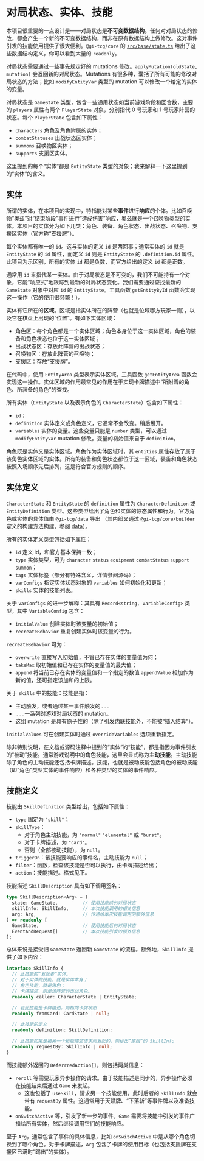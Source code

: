 # 对局状态、实体、技能

本项目很重要的一点设计是——对局状态是**不可变数据结构**。任何对对局状态的修改，都会产生一个新的不可变数据结构，而非在原有数据结构上做修改。这对事件引发的技能使用提供了很大便利。`@gi-tcg/core` 的 [`src/base/state.ts`](/packages/core/src/base/state.ts) 给出了这些数据结构定义，你可以看到大量的 `readonly`。

对局状态需要通过一些事先规定好的 mutations 修改。`applyMutation(oldState, mutation)` 会返回新的对局状态。Mutations 有很多种，囊括了所有可能的修改对局状态的方法；比如 `modifyEntityVar` 类型的 mutation 可以修改一个给定的实体的变量。

对局状态是 `GameState` 类型，包含一些通用状态如当前游戏阶段和回合数，主要的 `players` 属性有两个 `PlayerState` 对象，分别指代 0 号玩家和 1 号玩家阵营的状态。每个 `PlayerState` 包含如下属性：
- `characters` 角色及角色附属的实体；
- `combatStatuses` 出战状态区实体；
- `summons` 召唤物区实体；
- `supports` 支援区实体。

这里提到的每个“实体”都是 `EntityState` 类型的对象；我来解释一下这里提到的“实体”的含义。

## 实体

所谓的实体，在本项目的实现中，特指能对某些**事件**进行**响应**的个体。比如召唤物“奥兹”对“结束阶段”事件进行“造成伤害”响应，奥兹就是一个召唤物类型的实体。本项目的实体分为如下几类：角色、装备、角色状态、出战状态、召唤物、支援区实体（官方称“支援牌”）。

每个实体都有唯一的 `id`。这与实体的定义 `id` 是两回事；通常实体的 `id` 就是 `EntityState` 的 `id` 属性，而定义 `id` 则是 `EntityState` 的 `.definition.id` 属性。此项目为示区别，所有的实体 `id` 都是负数，而官方给出的定义 `id` 都是正数。

通常用 `id` 来指代某一实体。由于对局状态是不可变的，我们不可能持有一个对象，它能“响应式”地跟踪到最新的对局状态变化。我们需要通过查找最新的 `GameState` 对象中对应 `id` 的 `EntityState`。工具函数 `getEntityById` 函数会实现这一操作（它的使用很频繁！）。

实体有它所在的**区域**。区域是指实体所在的阵营（也就是位域哪方玩家一侧），以及它在棋盘上出现的“位置”。有如下实体区域：
- 角色区：每个角色都是一个实体区域；角色本身位于这一实体区域，角色的装备和角色状态也位于这一实体区域；
- 出战状态区：存放此阵营的出战状态；
- 召唤物区：存放此阵营的召唤物；
- 支援区：存放“支援牌”。

在代码中，使用 `EntityArea` 类型表示实体区域。工具函数 `getEntityArea` 函数会实现这一操作。实体区域的作用最常见的作用在于实现卡牌描述中“所附着的角色、所装备的角色”的查找。

所有实体（`EntityState` 以及表示角色的 `CharacterState`）包含如下属性：

- `id`；
- `definition` 实体定义或角色定义，它通常不会改变。稍后展开。
- `variables` 实体的变量。这些变量只能是 `number` 类型，可以通过 `modifyEntityVar` mutation 修改。变量的初始值来自于 `definition`。

角色既是实体又是实体区域。角色作为实体区域时，其 `entities` 属性存放了属于该角色实体区域的实体。所有的装备和角色状态都位于这一区域，装备和角色状态按照入场顺序先后排列，这是符合官方规则的顺序。

## 实体定义

`CharacterState` 和 `EntityState` 的 `definition` 属性为 `CharacterDefinition` 或 `EntityDefinition` 类型。这些类型给出了角色和实体的静态属性和行为。官方角色或实体的具体值由 `@gi-tcg/data` 导出 （其内部又通过 `@gi-tcg/core/builder` 定义的构建方法构建，参阅 [data](./data/README.md)）。

所有的实体定义类型包括如下属性：
- `id` 定义 id，和官方基本保持一致；
- `type` 实体类型，可为 `character` `status` `equipment` `combatStatus` `support` `summon`；
- `tags` 实体标签（部分有特殊含义，详情参阅源码）；
- `varConfigs` 指定实体状态对象的 `variables` 如何初始化和更新；
- `skills` 实体的技能列表。

关于 `varConfigs` 的进一步解释：其具有 `Record<string, VariableConfig>` 类型，其中 `VariableConfig` 包含：
- `initialValue` 创建实体时该变量的初始值；
- `recreateBehavior` 重复创建实体时该变量的行为。

`recreateBehavior` 可为：
- `overwrite` 直接写入初始值，不管已存在实体的变量值为何；
- `takeMax` 取初始值和已存在实体的变量值的最大值；
- `append` 将当前已存在实体的变量值和一个指定的数值 `appendValue` 相加作为新的值，还可指定该加和的上限。

关于 `skills` 中的技能：技能是指：
- 主动触发，或者通过某一事件触发的……
- ……一系列对游戏对局状态的 mutation。
- 这组 mutation 是具有原子性的（除了引发[内联技能](./data/events.md#内联技能)外，不能被“插入结算”）。

`initialValues` 可在创建实体时通过 `overrideVariables` 选项重新指定。

除非特别说明，在文档或源码注释中提到的“实体”的“技能”，都是指因为事件引发的“被动”技能。通常游戏说明中的角色技能，这里会显式称为**主动技能**。主动技能除了角色的主动技能还包括卡牌描述。技能，也就是被动技能包括角色的被动技能（即“角色”类型实体的事件响应）和各种类型的实体的事件响应。

## 技能定义

技能由 `SkillDefinition` 类型给出，包括如下属性：
- `type` 固定为 `"skill"`；
- `skillType`：
  - 对于角色主动技能，为 `"normal"` `"elemental"` 或 `"burst"`。
  - 对于卡牌描述，为 `"card"`。
  - 否则（全部被动技能），为 `null`。
- `triggerOn`：该技能要响应的事件名，主动技能为 `null`；
- `filter`：函数，检查该技能是否可以执行，由卡牌描述给出；
- `action`：技能描述。格式见下。

技能描述 `SkillDescription` 具有如下调用签名：

```ts
type SkillDescription<Arg> = (
  state: GameState,         // 使用技能前的对局状态
  skillInfo: SkillInfo,     // 本次技能调用的相关信息
  arg: Arg,                 // 传递给本次技能调用的额外信息
) => readonly [
  GameState,                // 使用技能后的对局状态
  EventAndRequest[]         // 本次技能引发的额外信息
];
```

总体来说是接受旧 `GameState` 返回新 `GameState` 的流程。额外地，`SkillInfo` 提供了如下内容：

```ts
interface SkillInfo {
  // 此技能的“发起者”实体。
  // 对于实体的技能，就是实体本身；
  // 角色技能，就是角色；
  // 卡牌描述，则是该阵营的出战角色。
  readonly caller: CharacterState | EntityState;

  // 若此技能是卡牌描述，则指向卡牌状态
  readonly fromCard: CardState | null;

  // 此技能的定义
  readonly definition: SkillDefinition;

  // 此技能如果是被另一个技能描述请求而发起的，则给出“原始”的 SkillInfo
  readonly requestBy: SkillInfo | null;
}
```

而技能额外返回的 `DeferrredAction[]`，则包括两类信息：
- `reroll` 等需要玩家异步操作的请求。由于技能描述是同步的，异步操作必须在技能结束后通过 `Game` 来发起。
  - 这也包括了 `useSkill`，请求另一个技能使用。此时后者的 `SkillInfo` 就会带有 `requestBy` 属性。这通常用于天赋牌、“下落斩”等事件牌以及准备技能。
- `onSwitchActive` 等，引发了新一步的事件。`Game` 需要将技能中引发的事件广播给所有实体，然后继续调用它们的技能响应。

至于 `Arg`，通常包含了事件的具体信息，比如 `onSwitchActive` 中是从哪个角色切换到了哪个角色。对于卡牌描述，`Arg` 包含了卡牌的使用目标（也包括支援牌在支援区已满时“踢出”的实体）。
